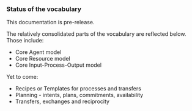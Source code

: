 
### Status of the vocabulary

This documentation is pre-release.

The relatively consolidated parts of the vocabulary are reflected below.  Those include: 
* Core Agent model
* Core Resource model
* Core Input-Process-Output model

Yet to come: 
* Recipes or Templates for processes and transfers
* Planning - intents, plans, commitments, availability
* Transfers, exchanges and reciprocity
